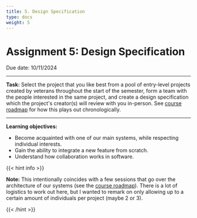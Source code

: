 ```yaml
---
title: 5. Design Specification
type: docs
weight: 5
---
```


# Assignment 5: Design Specification

Due date: 10/11/2024

---

**Task:** Select the project that you like best from a pool of entry-level projects created by veterans throughout the start of the semester, form a team with the people interested in the same project, and create a design specification which the project's creator(s) will review with you in-person. See [course roadmap](/) for how this plays out chronologically.

---

**Learning objectives:**

* Become acquainted with one of our main systems, while respecting individual interests.
* Gain the ability to integrate a new feature from scratch.
* Understand how collaboration works in software.

{{< hint info >}}

**Note:** This intentionally coincides with a few sessions that go over the architecture of our systems (see the [course roadmap](/)). There is a lot of logistics to work out here, but I wanted to remark on only allowing up to a certain amount of individuals per project (maybe 2 or 3).

{{< /hint >}}
